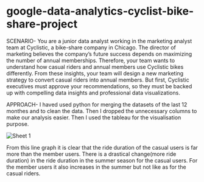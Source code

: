 # google-data-analytics-cyclist-bike-share-project

SCENARIO-
You are a junior data analyst working in the marketing analyst team at Cyclistic, a bike-share company in Chicago. The director of marketing believes the company’s future success depends on maximizing the number of annual memberships. Therefore, your team wants to understand how casual riders and annual members use Cyclistic bikes differently. From these insights, your team will design a new marketing strategy to convert casual riders into annual members. But first, Cyclistic executives must approve your recommendations, so they must be backed up with compelling data insights and professional data visualizations.

APPROACH-
I haved used python for  merging the datasets of the last 12 monthes and to clean the data.
Then I dropped the unnecessary columns to make our analysis easier.
Then I used the tableau for the visualisation purpose.



![Sheet 1](https://user-images.githubusercontent.com/94991203/175238190-2a74673f-cf7a-41c4-a932-b2bdc8dbea19.png)

From this line graph it is clear that the ride duration of the casual users is far more than the member users. There is a drastical change(more ride duration) in the ride duration in the summer season for the casual users. For the member users it also increases in the summer but not like as for the casual riders.



